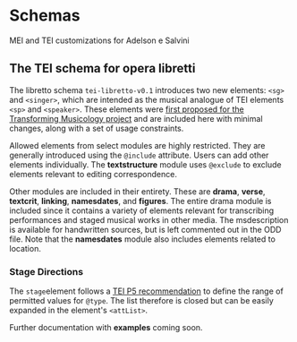 # Schemas
MEI and TEI customizations for Adelson e Salvini

## The TEI schema for opera libretti 

The libretto schema `tei-libretto-v0.1` introduces two new elements: `<sg>` and `<singer>`, which are intended as the musical analogue of TEI elements `<sp>` and `<speaker>`. These elements were <a href="https://web.archive.org/web/20250620072811/https://tm.web.ox.ac.uk/blog/marking-up-opera" target="_blank">first proposed for the Transforming Musicology project</a> and are included here with minimal changes, along with a set of usage constraints.

Allowed elements from select modules are highly restricted. They are generally introduced using the  `@include` attribute. Users can add other elements individually. The __textstructure__ module uses `@exclude` to exclude elements relevant to editing correspondence.

Other modules are included in their entirety. These are __drama__, __verse__, __textcrit__, __linking__, __namesdates__, and __figures__. The entire drama module is included since it contains a variety of elements relevant for transcribing performances and staged musical works in other media. The msdescription is available for handwritten sources, but is left commented out in the ODD file. Note that the __namesdates__ module also includes elements related to location.

### Stage Directions

The `stage`element follows a <a href="https://www.tei-c.org/release/doc/tei-p5-doc/en/html/DR.html#DRSTA">TEI P5 recommendation</a> to define the range of permitted values for `@type`. The list therefore is closed but can be easily expanded in the element's `<attList>`. 

Further documentation with __examples__ coming soon.